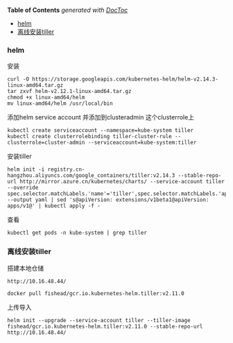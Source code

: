 <!-- START doctoc generated TOC please keep comment here to allow auto update -->
<!-- DON'T EDIT THIS SECTION, INSTEAD RE-RUN doctoc TO UPDATE -->
**Table of Contents**  *generated with [DocToc](https://github.com/thlorenz/doctoc)*

- [helm](#helm)
- [离线安装tiller](#%E7%A6%BB%E7%BA%BF%E5%AE%89%E8%A3%85tiller)

<!-- END doctoc generated TOC please keep comment here to allow auto update -->

### helm

安装
    
```shell
curl -O https://storage.googleapis.com/kubernetes-helm/helm-v2.14.3-linux-amd64.tar.gz
tar zxvf helm-v2.12.1-linux-amd64.tar.gz
chmod +x linux-amd64/helm
mv linux-amd64/helm /usr/local/bin
```
    
添加helm service account 并添加到clusteradmin 这个clusterrole上
    
    kubectl create serviceaccount --namespace=kube-system tiller
    kubectl create clusterrolebinding tiller-cluster-rule --clusterrole=cluster-admin --serviceaccount=kube-system:tiller
   
安装tiller
    
    helm init -i registry.cn-hangzhou.aliyuncs.com/google_containers/tiller:v2.14.3 --stable-repo-url http://mirror.azure.cn/kubernetes/charts/ --service-account tiller --override spec.selector.matchLabels.'name'='tiller',spec.selector.matchLabels.'app'='helm' --output yaml | sed 's@apiVersion: extensions/v1beta1@apiVersion: apps/v1@' | kubectl apply -f -

查看
    
    kubectl get pods -n kube-system | grep tiller
    
### 离线安装tiller

搭建本地仓储

    http://10.16.48.44/

    docker pull fishead/gcr.io.kubernetes-helm.tiller:v2.11.0

上传导入

    helm init --upgrade --service-account tiller --tiller-image fishead/gcr.io.kubernetes-helm.tiller:v2.11.0 --stable-repo-url http://10.16.48.44/

    
    
